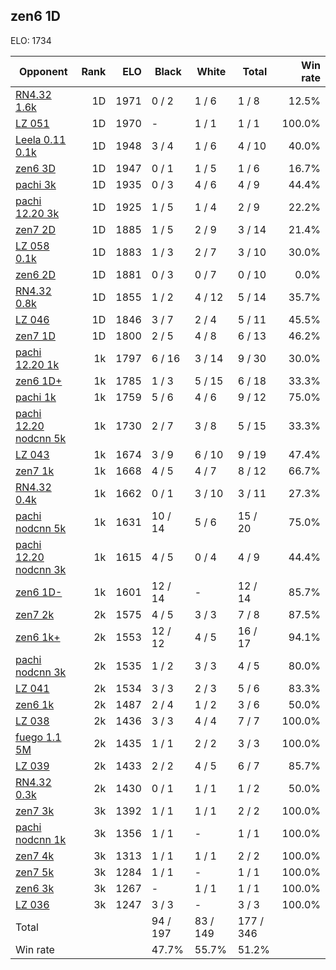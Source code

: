 ## zen6 1D ##

ELO: 1734

Opponent | Rank | ELO | Black | White | Total | Win rate
---------|-----:|----:|-------|-------|-------|-------:
[RN4.32 1.6k](RN4.32%201.6k.md) | 1D | 1971 | 0 / 2 | 1 / 6 | 1 / 8 | 12.5%
[LZ 051](LZ%20051.md) | 1D | 1970 | - | 1 / 1 | 1 / 1 | 100.0%
[Leela 0.11 0.1k](Leela%200.11%200.1k.md) | 1D | 1948 | 3 / 4 | 1 / 6 | 4 / 10 | 40.0%
[zen6 3D](zen6%203D.md) | 1D | 1947 | 0 / 1 | 1 / 5 | 1 / 6 | 16.7%
[pachi 3k](pachi%203k.md) | 1D | 1935 | 0 / 3 | 4 / 6 | 4 / 9 | 44.4%
[pachi 12.20 3k](pachi%2012.20%203k.md) | 1D | 1925 | 1 / 5 | 1 / 4 | 2 / 9 | 22.2%
[zen7 2D](zen7%202D.md) | 1D | 1885 | 1 / 5 | 2 / 9 | 3 / 14 | 21.4%
[LZ 058 0.1k](LZ%20058%200.1k.md) | 1D | 1883 | 1 / 3 | 2 / 7 | 3 / 10 | 30.0%
[zen6 2D](zen6%202D.md) | 1D | 1881 | 0 / 3 | 0 / 7 | 0 / 10 | 0.0%
[RN4.32 0.8k](RN4.32%200.8k.md) | 1D | 1855 | 1 / 2 | 4 / 12 | 5 / 14 | 35.7%
[LZ 046](LZ%20046.md) | 1D | 1846 | 3 / 7 | 2 / 4 | 5 / 11 | 45.5%
[zen7 1D](zen7%201D.md) | 1D | 1800 | 2 / 5 | 4 / 8 | 6 / 13 | 46.2%
[pachi 12.20 1k](pachi%2012.20%201k.md) | 1k | 1797 | 6 / 16 | 3 / 14 | 9 / 30 | 30.0%
[zen6 1D+](zen6%201D+.md) | 1k | 1785 | 1 / 3 | 5 / 15 | 6 / 18 | 33.3%
[pachi 1k](pachi%201k.md) | 1k | 1759 | 5 / 6 | 4 / 6 | 9 / 12 | 75.0%
[pachi 12.20 nodcnn 5k](pachi%2012.20%20nodcnn%205k.md) | 1k | 1730 | 2 / 7 | 3 / 8 | 5 / 15 | 33.3%
[LZ 043](LZ%20043.md) | 1k | 1674 | 3 / 9 | 6 / 10 | 9 / 19 | 47.4%
[zen7 1k](zen7%201k.md) | 1k | 1668 | 4 / 5 | 4 / 7 | 8 / 12 | 66.7%
[RN4.32 0.4k](RN4.32%200.4k.md) | 1k | 1662 | 0 / 1 | 3 / 10 | 3 / 11 | 27.3%
[pachi nodcnn 5k](pachi%20nodcnn%205k.md) | 1k | 1631 | 10 / 14 | 5 / 6 | 15 / 20 | 75.0%
[pachi 12.20 nodcnn 3k](pachi%2012.20%20nodcnn%203k.md) | 1k | 1615 | 4 / 5 | 0 / 4 | 4 / 9 | 44.4%
[zen6 1D-](zen6%201D-.md) | 1k | 1601 | 12 / 14 | - | 12 / 14 | 85.7%
[zen7 2k](zen7%202k.md) | 2k | 1575 | 4 / 5 | 3 / 3 | 7 / 8 | 87.5%
[zen6 1k+](zen6%201k+.md) | 2k | 1553 | 12 / 12 | 4 / 5 | 16 / 17 | 94.1%
[pachi nodcnn 3k](pachi%20nodcnn%203k.md) | 2k | 1535 | 1 / 2 | 3 / 3 | 4 / 5 | 80.0%
[LZ 041](LZ%20041.md) | 2k | 1534 | 3 / 3 | 2 / 3 | 5 / 6 | 83.3%
[zen6 1k](zen6%201k.md) | 2k | 1487 | 2 / 4 | 1 / 2 | 3 / 6 | 50.0%
[LZ 038](LZ%20038.md) | 2k | 1436 | 3 / 3 | 4 / 4 | 7 / 7 | 100.0%
[fuego 1.1 5M](fuego%201.1%205M.md) | 2k | 1435 | 1 / 1 | 2 / 2 | 3 / 3 | 100.0%
[LZ 039](LZ%20039.md) | 2k | 1433 | 2 / 2 | 4 / 5 | 6 / 7 | 85.7%
[RN4.32 0.3k](RN4.32%200.3k.md) | 2k | 1430 | 0 / 1 | 1 / 1 | 1 / 2 | 50.0%
[zen7 3k](zen7%203k.md) | 3k | 1392 | 1 / 1 | 1 / 1 | 2 / 2 | 100.0%
[pachi nodcnn 1k](pachi%20nodcnn%201k.md) | 3k | 1356 | 1 / 1 | - | 1 / 1 | 100.0%
[zen7 4k](zen7%204k.md) | 3k | 1313 | 1 / 1 | 1 / 1 | 2 / 2 | 100.0%
[zen7 5k](zen7%205k.md) | 3k | 1284 | 1 / 1 | - | 1 / 1 | 100.0%
[zen6 3k](zen6%203k.md) | 3k | 1267 | - | 1 / 1 | 1 / 1 | 100.0%
[LZ 036](LZ%20036.md) | 3k | 1247 | 3 / 3 | - | 3 / 3 | 100.0%
Total | | | 94 / 197 | 83 / 149 | 177 / 346 | 
Win rate| | | 47.7% | 55.7% | 51.2% | 
